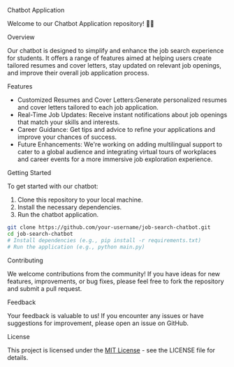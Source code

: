 Chatbot Application

Welcome to our Chatbot Application repository! 🤖💼

Overview

Our chatbot is designed to simplify and enhance the job search experience for students. It offers a range of features aimed at helping users create tailored resumes and cover letters, stay updated on relevant job openings, and improve their overall job application process.

 Features

- Customized Resumes and Cover Letters:Generate personalized resumes and cover letters tailored to each job application.
- Real-Time Job Updates: Receive instant notifications about job openings that match your skills and interests.
- Career Guidance: Get tips and advice to refine your applications and improve your chances of success.
- Future Enhancements: We're working on adding multilingual support to cater to a global audience and integrating virtual tours of workplaces and career events for a more immersive job exploration experience.

Getting Started

To get started with our chatbot:
1. Clone this repository to your local machine.
2. Install the necessary dependencies.
3. Run the chatbot application.

```bash
git clone https://github.com/your-username/job-search-chatbot.git
cd job-search-chatbot
# Install dependencies (e.g., pip install -r requirements.txt)
# Run the application (e.g., python main.py)
```

Contributing

We welcome contributions from the community! If you have ideas for new features, improvements, or bug fixes, please feel free to fork the repository and submit a pull request.

Feedback

Your feedback is valuable to us! If you encounter any issues or have suggestions for improvement, please open an issue on GitHub.

License

This project is licensed under the [MIT License](https://opensource.org/licenses/MIT) - see the LICENSE file for details.

